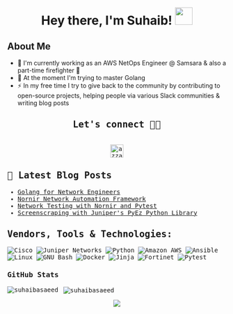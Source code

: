 <div align="center">
<h1 align="center">Hey there, I'm Suhaib! <img src="https://media.giphy.com/media/hvRJCLFzcasrR4ia7z/giphy.gif" width="40"></h1>
<!-- <h4 align="center"> Suhaib is an Engineer at heart with a passion for Network Automation, Cloud Technologies and DevOps! </h4> -->
</div>

## **About Me**

- 🔭 I'm currently working as an AWS NetOps Engineer @ Samsara & also a part-time firefighter 🚒
- 🌱 At the moment I'm trying to master Golang
- ⚡ In my free time I try to give back to the community by contributing to open-source projects, helping people via various Slack communities & writing blog posts


<div>
  <samp>
    <h2 align="center">Let's connect 🤝🏻</h2>
    <p align="center">
      <br/>
      <a href="https://www.linkedin.com/in/suhaibsaeed/" target="blank"><img align="center"
         src="https://img.shields.io/badge/linkedin-%231DA1F2.svg?style=for-the-badge&logo=linkedin&logoColor=white"
         alt="azzar" height="30"/></a>
</details>


## 🎯 Latest Blog Posts

<!-- BLOG-POST-LIST:START -->
- [Golang for Network Engineers](https://cloudnetdev.notion.site/Golang-for-Network-Engineers-3b63e3b709754ece9a9bdd171e05c54f?pvs=4)
- [Nornir Network Automation Framework](https://cloudnetdev.notion.site/Network-Automation-with-Nornir-73850b2aa4224ca898efe370133b755b)
- [Network Testing with Nornir and Pytest](https://cloudnetdev.notion.site/Network-Testing-at-Scale-with-Nornir-Pytest-86940c20382f4071afa3476ef1e03508)
- [Screenscraping with Juniper's PyEz Python Library](https://cloudnetdev.notion.site/Screenscraping-with-Juniper-s-PyEz-Python-Library-6c27432c87214c4da35c35314c56463e?pvs=4)
<!-- BLOG-POST-LIST:END -->

<h2 align="left">Vendors, Tools & Technologies:</h2>
<p align="center"> 

![Cisco](https://a11ybadges.com/badge?logo=cisco)
![Juniper Networks](https://a11ybadges.com/badge?logo=junipernetworks)
![Python](https://a11ybadges.com/badge?logo=python)
![Amazon AWS](https://a11ybadges.com/badge?logo=amazonaws)
![Ansible](https://a11ybadges.com/badge?logo=ansible)
![Linux](https://a11ybadges.com/badge?logo=linux)
![GNU Bash](https://a11ybadges.com/badge?logo=gnubash)
![Docker](https://a11ybadges.com/badge?logo=docker)
![Jinja](https://a11ybadges.com/badge?logo=jinja)
![Fortinet](https://a11ybadges.com/badge?logo=fortinet)
![Pytest](https://a11ybadges.com/badge?logo=pytest)

### GitHub Stats

<p><img align="left" src="https://github-readme-stats.vercel.app/api/top-langs?username=suhaibasaeed&show_icons=true&locale=en&layout=compact" alt="suhaibasaeed" /></p>

<p>&nbsp;<img align="center" src="https://github-readme-stats.vercel.app/api?username=suhaibasaeed&show_icons=true&locale=en" alt="suhaibasaeed" /></p>


<p align="center">
  <img src=https://komarev.com/ghpvc/?username=suhaibasaeed&color=blue />
</p>

